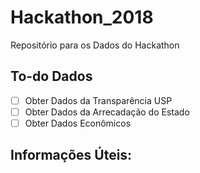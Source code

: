 # Hackathon_2018
Repositório para os Dados do Hackathon

## To-do Dados
- [ ] Obter Dados da Transparência USP
- [ ] Obter Dados da Arrecadação do Estado
- [ ] Obter Dados Econômicos

## Informações Úteis:
